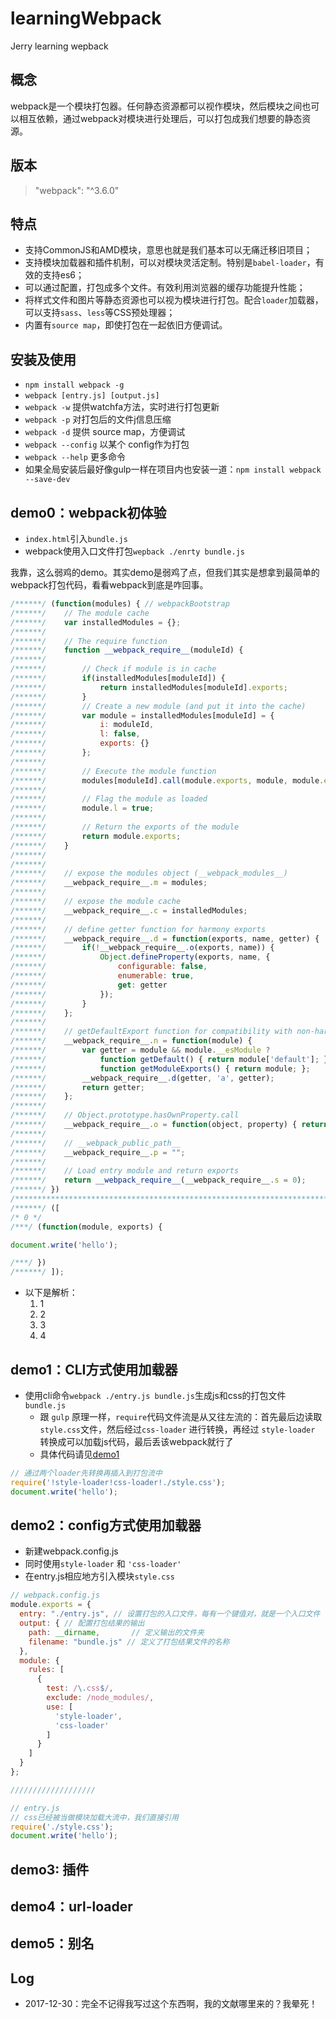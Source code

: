# learningWebpack
Jerry learning wepback

## 概念
webpack是一个模块打包器。任何静态资源都可以视作模块，然后模块之间也可以相互依赖，通过webpack对模块进行处理后，可以打包成我们想要的静态资源。

## 版本

> "webpack": "^3.6.0"

## 特点

- 支持CommonJS和AMD模块，意思也就是我们基本可以无痛迁移旧项目；
- 支持模块加载器和插件机制，可以对模块灵活定制。特别是`babel-loader`，有效的支持es6；
- 可以通过配置，打包成多个文件。有效利用浏览器的缓存功能提升性能；
- 将样式文件和图片等静态资源也可以视为模块进行打包。配合`loader`加载器，可以支持`sass`、`less`等CSS预处理器；
- 内置有`source map`，即使打包在一起依旧方便调试。

## 安装及使用

- `npm install webpack -g`
- `webpack [entry.js] [output.js]`
- `webpack -w`  提供watchfa方法，实时进行打包更新
- `webpack -p`  对打包后的文件j信息压缩
- `webpack -d`  提供 source map，方便调试
- `webpack --config`  以某个 config作为打包
- `webpack --help`  更多命令
- 如果全局安装后最好像gulp一样在项目内也安装一道：`npm install webpack --save-dev`

## demo0：webpack初体验

- `index.html`引入`bundle.js`
- webpack使用入口文件打包`wepback ./enrty bundle.js`

我靠，这么弱鸡的demo。其实demo是弱鸡了点，但我们其实是想拿到最简单的webpack打包代码，看看webpack到底是咋回事。

```js
/******/ (function(modules) { // webpackBootstrap
/******/ 	// The module cache
/******/ 	var installedModules = {};
/******/
/******/ 	// The require function
/******/ 	function __webpack_require__(moduleId) {
/******/
/******/ 		// Check if module is in cache
/******/ 		if(installedModules[moduleId]) {
/******/ 			return installedModules[moduleId].exports;
/******/ 		}
/******/ 		// Create a new module (and put it into the cache)
/******/ 		var module = installedModules[moduleId] = {
/******/ 			i: moduleId,
/******/ 			l: false,
/******/ 			exports: {}
/******/ 		};
/******/
/******/ 		// Execute the module function
/******/ 		modules[moduleId].call(module.exports, module, module.exports, __webpack_require__);
/******/
/******/ 		// Flag the module as loaded
/******/ 		module.l = true;
/******/
/******/ 		// Return the exports of the module
/******/ 		return module.exports;
/******/ 	}
/******/
/******/
/******/ 	// expose the modules object (__webpack_modules__)
/******/ 	__webpack_require__.m = modules;
/******/
/******/ 	// expose the module cache
/******/ 	__webpack_require__.c = installedModules;
/******/
/******/ 	// define getter function for harmony exports
/******/ 	__webpack_require__.d = function(exports, name, getter) {
/******/ 		if(!__webpack_require__.o(exports, name)) {
/******/ 			Object.defineProperty(exports, name, {
/******/ 				configurable: false,
/******/ 				enumerable: true,
/******/ 				get: getter
/******/ 			});
/******/ 		}
/******/ 	};
/******/
/******/ 	// getDefaultExport function for compatibility with non-harmony modules
/******/ 	__webpack_require__.n = function(module) {
/******/ 		var getter = module && module.__esModule ?
/******/ 			function getDefault() { return module['default']; } :
/******/ 			function getModuleExports() { return module; };
/******/ 		__webpack_require__.d(getter, 'a', getter);
/******/ 		return getter;
/******/ 	};
/******/
/******/ 	// Object.prototype.hasOwnProperty.call
/******/ 	__webpack_require__.o = function(object, property) { return Object.prototype.hasOwnProperty.call(object, property); };
/******/
/******/ 	// __webpack_public_path__
/******/ 	__webpack_require__.p = "";
/******/
/******/ 	// Load entry module and return exports
/******/ 	return __webpack_require__(__webpack_require__.s = 0);
/******/ })
/************************************************************************/
/******/ ([
/* 0 */
/***/ (function(module, exports) {

document.write('hello');

/***/ })
/******/ ]);
```

- 以下是解析：
  1. 1 
  2. 2
  3. 3
  4. 4

## demo1：CLI方式使用加载器

- 使用cli命令`webpack ./entry.js bundle.js`生成js和css的打包文件`bundle.js`
    - 跟 `gulp` 原理一样，`require`代码文件流是从又往左流的：首先最后边读取`style.css`文件，然后经过`css-loader` 进行转换，再经过 `style-loader` 转换成可以加载js代码，最后丢该webpack就行了
    - 具体代码请见[demo1](/demo1/entry.js)

```js
// 通过两个loader先转换再插入到打包流中
require('!style-loader!css-loader!./style.css');
document.write('hello');
```

## demo2：config方式使用加载器

- 新建webpack.config.js
- 同时使用`style-loader` 和 `'css-loader'`
- 在entry.js相应地方引入模块`style.css`

```js
// webpack.config.js
module.exports = {
  entry: "./entry.js", // 设置打包的入口文件，每有一个键值对，就是一个入口文件
  output: { // 配置打包结果的输出
    path: __dirname,       // 定义输出的文件夹
    filename: "bundle.js" // 定义了打包结果文件的名称
  },
  module: {
    rules: [
      {
        test: /\.css$/,
        exclude: /node_modules/,
        use: [
          'style-loader',
          'css-loader'
        ]
      }
    ]
  }
};

///////////////////

// entry.js
// css已经被当做模块加载大流中，我们直接引用
require('./style.css');
document.write('hello');
```

## demo3: 插件



## demo4：url-loader



## demo5：别名

## Log

- 2017-12-30：完全不记得我写过这个东西啊，我的文献哪里来的？我晕死！
